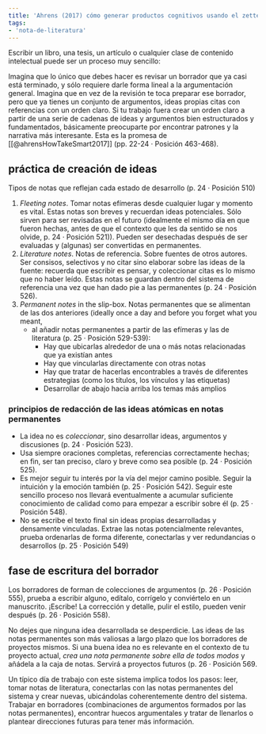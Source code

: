```yaml
---
title: 'Ahrens (2017) cómo generar productos cognitivos usando el zettelksten'
tags:
- 'nota-de-literatura'
---
```

Escribir un libro, una tesis, un artículo o cualquier clase de contenido intelectual puede ser un proceso muy sencillo:

Imagina que lo único que debes hacer es revisar un borrador que ya casi está terminado, y sólo requiere darle forma lineal a la argumentación general. Imagina que en vez de la revisión te toca preparar ese borrador, pero que ya tienes un conjunto de argumentos, ideas propias citas con referencias con un orden claro. Si tu trabajo fuera crear un orden claro a partir de una serie de cadenas de ideas y argumentos bien estructurados y fundamentados, básicamente preocuparte por encontrar patrones y la narrativa más interesante. Esta es la promesa de [[@ahrensHowTakeSmart2017]] (pp. 22-24 · Posición 463-468).

## práctica de creación de ideas

Tipos de notas que reflejan cada estado de desarrollo (p. 24 · Posición 510)

1. *Fleeting notes*. Tomar notas efímeras desde cualquier lugar y momento es vital. Estas notas son breves y recuerdan ideas potenciales. Sólo sirven para ser revisadas en el futuro (idealmente el mismo día en que fueron hechas, antes de que el contexto que les da sentido se nos olvide, p. 24 · Posición 521)). Pueden ser desechadas después de ser evaluadas y (algunas) ser convertidas en permanentes.
2. *Literature notes*. Notas de referencia. Sobre fuentes de otros autores. Ser consisos, selectivos y no citar sino elaborar sobre las ideas de la fuente: recuerda que escribir es pensar, y coleccionar citas es lo mismo que no haber leído. Estas notas se guardan dentro del sistema de referencia una vez que han dado pie a las permanentes (p. 24 · Posición 526).
3. *Permanent notes* in the slip-box. Notas permanentes que se alimentan de las dos anteriores (ideally once a day and before you forget what you meant, 
    - al añadir notas permanentes a partir de las efímeras y las de literatura (p. 25 · Posición 529-539):
        - Hay que ubicarlas alrededor de una o más notas relacionadas que ya existían antes
        - Hay que vincularlas directamente con otras notas
        - Hay que tratar de hacerlas encontrables a través de diferentes estrategias (como los títulos, los vínculos y las etiquetas)
        - Desarrollar de abajo hacia arriba los temas más amplios

### principios de redacción de las ideas atómicas en notas permanentes

- La idea no es *coleccionar*, sino desarrollar ideas, argumentos y discusiones (p. 24 · Posición 523).
- Usa siempre oraciones completas, referencias correctamente hechas; en fin, ser tan preciso, claro y breve como sea posible (p. 24 · Posición 525).
- Es mejor seguir tu interés por la vía del mejor camino posible. Seguir la intuición y la emoción también (p. 25 · Posición 542). Seguir este sencillo proceso nos llevará eventualmente a acumular suficiente conocimiento de calidad como para empezar a escribir sobre él (p. 25 · Posición 548).
- No se escribe el texto final sin ideas propias desarrolladas y densamente vinculadas. Extrae las notas potencialmente relevantes, prueba ordenarlas de forma diferente, conectarlas y ver redundancias o desarrollos (p. 25 · Posición 549)

## fase de escritura del borrador

Los borradores de forman de colecciones de argumentos (p. 26 · Posición 555), prueba a escribir alguno, edítalo, corrígelo y conviértelo en un manuscrito. ¡Escribe! La corrección y detalle, pulir el estilo, pueden venir después (p. 26 · Posición 558).

No dejes que ninguna idea desarrollada se desperdicie. Las ideas de las notas permanentes son más valiosas a largo plazo que los borradores de proyectos mismos. Si una buena idea no es relevante en el contexto de tu proyecto actual, *crea una nota permanente sobre ella de todos modos* y añádela a la caja de notas. Servirá a proyectos futuros (p. 26 · Posición 569.

Un típico día de trabajo con este sistema implica todos los pasos: leer, tomar notas de literatura, conectarlas con las notas permanentes del sistema y crear nuevas, ubicándolas coherentemente dentro del sistema. Trabajar en borradores (combinaciones de argumentos formados por las notas permanentes), encontrar huecos argumentales y tratar de llenarlos o plantear direcciones futuras para tener más información.